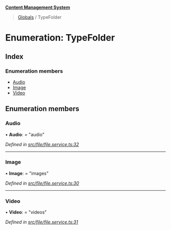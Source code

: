 **[Content Management System](../README.md)**

> [Globals](../globals.md) / TypeFolder

# Enumeration: TypeFolder

## Index

### Enumeration members

* [Audio](typefolder.md#audio)
* [Image](typefolder.md#image)
* [Video](typefolder.md#video)

## Enumeration members

### Audio

•  **Audio**:  = "audio"

*Defined in [src/file/file.service.ts:32](https://github.com/simra-co/content-white-label-api/blob/4c549b3/src/file/file.service.ts#L32)*

___

### Image

•  **Image**:  = "images"

*Defined in [src/file/file.service.ts:30](https://github.com/simra-co/content-white-label-api/blob/4c549b3/src/file/file.service.ts#L30)*

___

### Video

•  **Video**:  = "videos"

*Defined in [src/file/file.service.ts:31](https://github.com/simra-co/content-white-label-api/blob/4c549b3/src/file/file.service.ts#L31)*
